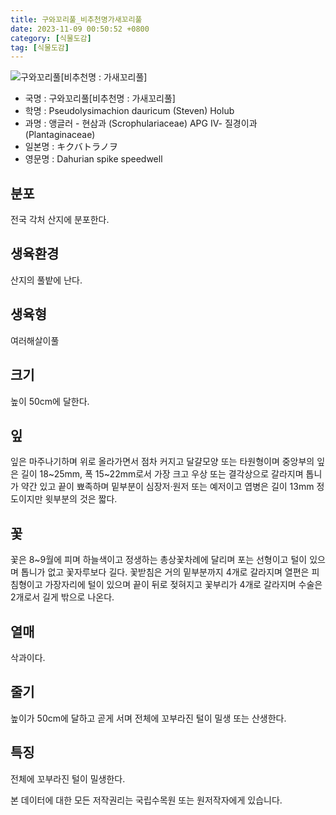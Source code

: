 ```yaml
---
title: 구와꼬리풀_비추천명가새꼬리풀
date: 2023-11-09 00:50:52 +0800
category: [식물도감]
tag: [식물도감]
---
```




![구와꼬리풀[비추천명 : 가새꼬리풀]](/fileUpload/plants/basic/Scrophulariaceae/Veronica/9661/1_th2.JPG)
- 국명 : 구와꼬리풀[비추천명 : 가새꼬리풀]
- 학명 : Pseudolysimachion dauricum (Steven) Holub
- 과명 : 앵글러 - 현삼과 (Scrophulariaceae) APG Ⅳ- 질경이과 (Plantaginaceae)
- 일본명 : キクバトラノヲ
- 영문명 : Dahurian spike speedwell


## 분포
전국 각처 산지에 분포한다.
## 생육환경
산지의 풀밭에 난다.
## 생육형
여러해살이풀
## 크기
높이 50cm에 달한다.
## 잎
잎은 마주나기하며 위로 올라가면서 점차 커지고 달걀모양 또는 타원형이며 중앙부의 잎은 길이 18~25mm, 폭 15~22mm로서 가장 크고 우상 또는 결각상으로 갈라지며 톱니가 약간 있고 끝이 뾰족하며 밑부분이 심장저·원저 또는 예저이고 엽병은 길이 13mm 정도이지만 윗부분의 것은 짧다.
## 꽃
꽃은 8~9월에 피며 하늘색이고 정생하는 총상꽃차례에 달리며 포는 선형이고 털이 있으며 톱니가 없고 꽃자루보다 길다. 꽃받침은 거의 밑부분까지 4개로 갈라지며 열편은 피침형이고 가장자리에 털이 있으며 끝이 뒤로 젖혀지고 꽃부리가 4개로 갈라지며 수술은 2개로서 길게 밖으로 나온다.
## 열매
삭과이다.
## 줄기
높이가 50cm에 달하고 곧게 서며 전체에 꼬부라진 털이 밀생 또는 산생한다.
## 특징
전체에 꼬부라진 털이 밀생한다.






본 데이터에 대한 모든 저작권리는 국립수목원 또는 원저작자에게 있습니다.
